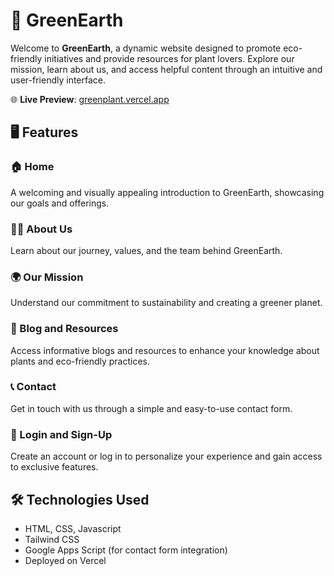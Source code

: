 # 🌱 GreenEarth
Welcome to **GreenEarth**, a dynamic website designed to promote eco-friendly initiatives and provide resources for plant lovers. Explore our mission, learn about us, and access helpful content through an intuitive and user-friendly interface.

🌐 **Live Preview**: [greenplant.vercel.app](https://greenplant.vercel.app/) 

## 🖥 Features  

### 🏠 Home  
A welcoming and visually appealing introduction to GreenEarth, showcasing our goals and offerings.  

### 👩‍💻 About Us  
Learn about our journey, values, and the team behind GreenEarth.  

### 🌍 Our Mission  
Understand our commitment to sustainability and creating a greener planet.  

### 📖 Blog and Resources  
Access informative blogs and resources to enhance your knowledge about plants and eco-friendly practices.  

### 📞 Contact  
Get in touch with us through a simple and easy-to-use contact form.  

### 🔐 Login and Sign-Up  
Create an account or log in to personalize your experience and gain access to exclusive features. 

## 🛠 Technologies Used
- HTML, CSS, Javascript
- Tailwind CSS
- Google Apps Script (for contact form integration)
- Deployed on Vercel

